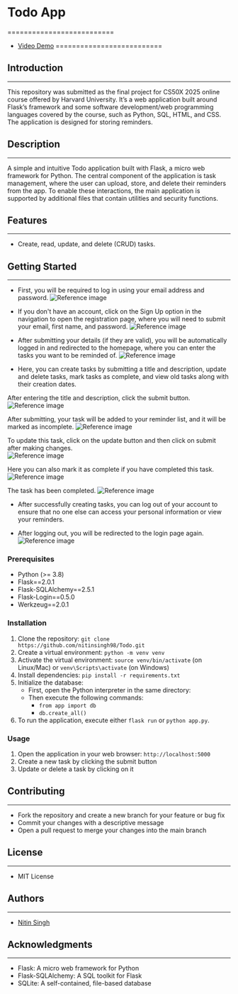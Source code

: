 # Todo App
==========================
* [Video Demo]()
==========================
## Introduction
---
This repository was submitted as the final project for CS50X 2025 online course offered by Harvard University. It’s a web application built around Flask’s framework and some software development/web programming languages covered by the course, such as Python, SQL, HTML, and CSS. The application is designed for storing reminders.

## Description
---------------

A simple and intuitive Todo application built with Flask, a micro web framework for Python.
The central component of the application is task management, where the user can upload, store, and delete their reminders from the app. To enable these interactions, the main application is supported by additional files that contain utilities and security functions.

## Features
------------

* Create, read, update, and delete (CRUD) tasks.

## Getting Started
---------------

* First, you will be required to log in using your email address and password.
![Reference image](/static/todo_images/please_log_in.png) 

* If you don't have an account, click on the Sign Up option in the navigation to open the registration page, where you will need to submit your email, first name, and password.
![Reference image](/static/todo_images/sign_up.png)

* After submitting your details (if they are valid), you will be automatically logged in and redirected to the homepage, where you can enter the tasks you want to be reminded of.
![Reference image](/static/todo_images/after_login.png)

* Here, you can create tasks by submitting a title and description, update and delete tasks, mark tasks as complete, and view old tasks along with their creation dates.

After entering the title and description, click the submit button.
![Reference image](/static/todo_images/entering_tasks.png)

After submitting, your task will be added to your reminder list, and it will be marked as incomplete.
![Reference image](/static/todo_images/task_list.png)

To update this task, click on the update button and then click on submit after making changes.  
![Reference image](/static/todo_images/update_uncheck.png)

Here you can also mark it as complete if you have completed this task.
![Reference image](/static/todo_images/update_checked.png)

The task has been completed.
![Reference image](/static/todo_images/after_update.png)

* After successfully creating tasks, you can log out of your account to ensure that no one else can access your personal information or view your reminders.

* After logging out, you will be redirected to the login page again.
![Reference image](/static/todo_images/login.png)

### Prerequisites

* Python (>= 3.8)
* Flask==2.0.1
* Flask-SQLAlchemy==2.5.1
* Flask-Login==0.5.0
* Werkzeug==2.0.1

### Installation

1. Clone the repository: `git clone https://github.com/nitinsingh98/Todo.git`
3. Create a virtual environment: `python -m venv venv`
4. Activate the virtual environment: `source venv/bin/activate` (on Linux/Mac) or `venv\Scripts\activate` (on Windows)
5. Install dependencies: `pip install -r requirements.txt`
6. Initialize the database:
    * First, open the Python interpreter in the same directory:
    * Then execute the following commands:
        * `from app import db`
        * `db.create_all()`
7. To run the application, execute either `flask run` or `python app.py`.


### Usage

1. Open the application in your web browser: `http://localhost:5000`
2. Create a new task by clicking the submit button
3. Update or delete a task by clicking on it

## Contributing
------------

* Fork the repository and create a new branch for your feature or bug fix
* Commit your changes with a descriptive message
* Open a pull request to merge your changes into the main branch

## License
-------

* MIT License

## Authors
--------

* [Nitin Singh](https://github.com/nitinsingh98)

## Acknowledgments
---------------

* Flask: A micro web framework for Python
* Flask-SQLAlchemy: A SQL toolkit for Flask
* SQLite: A self-contained, file-based database
